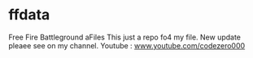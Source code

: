# ffdata
Free Fire Battleground aFiles 
This just a repo fo4 my file.
New update pleaee see on my channel.
Youtube : www.youtube.com/codezero000
